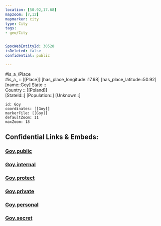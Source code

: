 ```yaml
---
location: [50.92,17.68] 
mapzoom: [7,12] 
mapmarker: city 
type: City
tags:
- geo/City


SpocWebEntityId: 30528
isDeleted: false
confidential: public

---
```

#is_a_/Place  
#is_a_ :: [[Place]] 
[has_place_longitude::17.68] 
[has_place_latitude::50.92] 
[name::Goy] 
State ::  
Country :: [[Poland]]  
[StateId::] 
[Population::] 
[Unknown::] 


```leaflet
id: Goy
coordinates: [[Goy]] 
markerFile: [[Goy]] 
defaultZoom: 11 
maxZoom: 18
```


## Confidential Links & Embeds: 

### [Goy.public](/_public/\Earth\Continent\Europe\Europe~East\Poland\Provinces~Poland\Opole\CityGoy.public.md) 

### [Goy.internal](/_internal/\Earth\Continent\Europe\Europe~East\Poland\Provinces~Poland\Opole\CityGoy.internal.md) 

### [Goy.protect](/_protect/\Earth\Continent\Europe\Europe~East\Poland\Provinces~Poland\Opole\CityGoy.protect.md) 

### [Goy.private](/_private/\Earth\Continent\Europe\Europe~East\Poland\Provinces~Poland\Opole\CityGoy.private.md) 

### [Goy.personal](/_personal/\Earth\Continent\Europe\Europe~East\Poland\Provinces~Poland\Opole\CityGoy.personal.md) 

### [Goy.secret](/_secret/\Earth\Continent\Europe\Europe~East\Poland\Provinces~Poland\Opole\CityGoy.secret.md)

